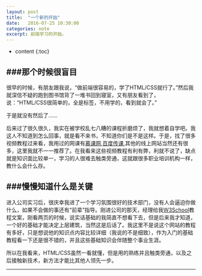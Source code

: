 ```yaml
---
layout: post
title:  "一个新的开始"
date:   2016-07-25 10:30:00
categories: note
excerpt: 前端学习的开始。
---
```


* content
{:toc}


###那个时候很盲目
---

很早的时候，有朋友跟我说，“做前端很容易的，学了HTML/CSS就行了。”然后我就深信不疑的跑到图书馆背了一堆书回到寝室，又有朋友看到了，说：“HTML/CSS很简单的，全是标签，不用学的，看到就会了。”

于是就没有然后了......

后来过了很久很久，我实在被学校乱七八糟的课程折磨烦了，我就想着自学吧。我这人不知道到怎么回事，就是看不来书，不知道你们是不是这样。于是，找了很多视频教程过来看，我用过的网课有[慕课网](http://www.imooc.com/),[百度传课](http://www.chuanke.com/),其他的线上网站当然还有很多，这里我就不一一推荐了。在我看来这些视频教程有利有弊，利就不说了，缺点就是知识面比较单一，学习的人很难去触类旁通，这就跟很多职业培训机构一样，教什么会什么存。


###慢慢知道什么是关键
---

进入公司实习后，很庆幸我进了一个学习氛围很好的技术部门，没有人会逼迫你做什么，如果不会做的事还有“前辈”指导。刚进公司的那天，经理给我[W3School](http://www.w3school.com.cn/)教程文案，刚看两页的时候，说实话基础的我简直不想看下去，但是后来我才知道，一个好的基础才能决定上层建筑，当然这是后话了。我这里不是说这个网站的教程有多好，只是想说他的知识点内容比较详细（我说的不是细致），作为入门的基础教程看一下还是很不错的，并且这些基础知识会伴随整个事业生涯。

所以在我看来，HTML/CSS虽然一看就懂，但是用的熟练并且触类旁通，以及之后接触新技术，新方法才能比其他人领先一步。

---
